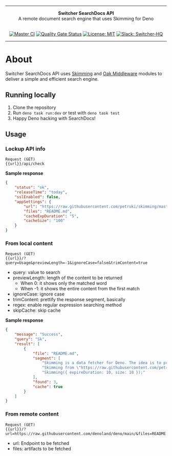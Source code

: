 ***

<div align="center">
<b>Switcher SearchDocs API</b><br>
A remote document search engine that uses Skimming for Deno<br><br>
</div>

<div align="center">

[![Master CI](https://github.com/switcherapi/switcher-searchdocs/actions/workflows/master.yml/badge.svg)](https://github.com/switcherapi/switcher-searchdocs/actions/workflows/master.yml)
[![Quality Gate Status](https://sonarcloud.io/api/project_badges/measure?project=switcherapi_switcher-searchdocs&metric=alert_status)](https://sonarcloud.io/dashboard?id=switcherapi_switcher-searchdocs)
[![License: MIT](https://img.shields.io/badge/License-MIT-yellow.svg)](https://opensource.org/licenses/MIT)
[![Slack: Switcher-HQ](https://img.shields.io/badge/slack-@switcher/hq-blue.svg?logo=slack)](https://switcher-hq.slack.com/)

</div>

***

# About

Switcher SearchDocs API uses [Skimming](https://github.com/petruki/skimming) and [Oak Middleware](https://github.com/oakserver/oak) modules to deliver a simple and efficient search engine.

## Running locally

1. Clone the repository
2. Run `deno task run:dev` or test with `deno task test`
3. Happy Deno hacking with SearchDocs!

## Usage

### Lockup API info
```
Request (GET)
{{url}}/api/check
```
**Sample response**
```json
{
    "status": "ok",
    "releaseTime": "today",
    "sslEnabled": false,
    "appSettings": {
        "url": "https://raw.githubusercontent.com/petruki/skimming/master/",
        "files": "README.md",
        "cacheExpDuration": "5",
        "cacheSize": "100"
    }
}
```

### From local content
```
Request (GET)
{{url}}/?query=Usage&previewLength=-1&ignoreCase=false&trimContent=true
```
 - query: value to search
 - previewLength: length of the content to be returned
   - When 0: it shows only the matched word
   - When -1: it shows the entire content from the first match
 - ignoreCase: ignore case
 - trimContent: prettify the response segment, basically
 - regex: enable regular expression searching method
 - skipCache: skip cache
 
**Sample response**
```json
{
    "message": "Success",
    "query": "Sk",
    "result": [
        {
            "file": "README.md",
            "segment": [
                "Skimming is a data fetcher for Deno. The idea is to provide a simple and efficient module to fetch content.",
                "Skimming from \"https://raw.githubusercontent.com/petruki/skimming/v1.0.0/mod.ts\";",
                "Skimming({ expireDuration: 10, size: 10 });"
            ],
            "found": 3,
            "cache": true
        }
    ]
}
```

### From remote content
```
Request (GET)
{{url}}/?url=https://raw.githubusercontent.com/denoland/deno/main/&files=README.md
```
 - url: Endpoint to be fetched
 - files: artifacts to be fetched
